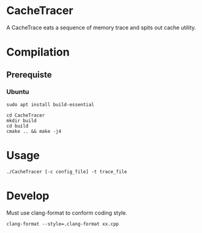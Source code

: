# CacheTracer
A CacheTrace eats a sequence of memory trace and spits out cache utility.

# Compilation
## Prerequiste
### Ubuntu
```
sudo apt install build-essential
```

```
cd CacheTracer
mkdir build
cd build
cmake .. && make -j4
```

# Usage
```
./CacheTracer [-c config_file] -t trace_file
```

# Develop
Must use clang-format to conform coding style.
```
clang-format --style=.clang-format xx.cpp
```